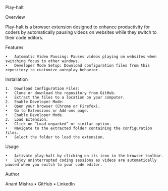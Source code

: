 Play-halt

Overview

Play-halt is a browser extension designed to enhance productivity for coders by automatically pausing videos on websites while they switch to their code editors.

Features

	•	Automatic Video Pausing: Pauses videos playing on websites when switching focus to other windows.
	•	Developer Mode Setup: Download configuration files from this repository to customize autoplay behavior.

Installation

	1.	Download Configuration Files:
	•	Clone or download the repository from GitHub.
	•	Extract the files to a location on your computer.
	2.	Enable Developer Mode:
	•	Open your browser (Chrome or Firefox).
	•	Go to Extensions or Add-ons page.
	•	Enable Developer Mode.
	3.	Load Extension:
	•	Click on “Load unpacked” or similar option.
	•	Navigate to the extracted folder containing the configuration files.
	•	Select the folder to load the extension.

Usage

	•	Activate play-halt by clicking on its icon in the browser toolbar.
	•	Enjoy uninterrupted coding sessions as videos are automatically paused when you switch to your code editor.



Author

Anant Mishra • GitHub • LinkedIn

